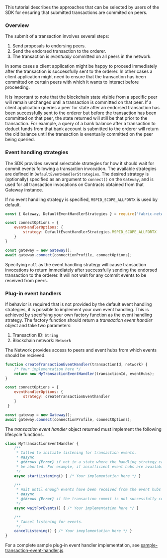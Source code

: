 This tutorial describes the approaches that can be selected by users of the
SDK for ensuring that submitted transactions are commited on peers.

### Overview

The submit of a transaction involves several steps:
1. Send proposals to endorsing peers.
2. Send the endorsed transaction to the orderer.
3. The transaction is *eventually* committed on all peers in the network.

In some cases a client application might be happy to proceed immediately after
the transaction is successfully sent to the orderer. In other cases a client
application might need to ensure that the transaction has been committed on
certain peers with which it wants to interact before proceeding.

It is important to note that the blockchain state visible from a specific peer
will remain unchanged until a transaction is committed on that peer. If a
client application queries a peer for state after an endorsed transaction has
been successfully sent to the orderer but before the transaction has been
committed on that peer, the state returned will still be that prior to the
transaction. For example, a query of a bank balance after a transaction to
deduct funds from that bank account is submitted to the orderer will return
the old balance until the transaction is eventually committed on the peer
being queried.

### Event handling strategies

The SDK provides several selectable strategies for how it should wait for
commit events following a transaction invocation. The available strategies
are defined in `DefaultEventHandlerStrategies`. The desired strategy is
(optionally) specified as an argument to `connect()` on the `Gateway`, and
is used for all transaction invocations on Contracts obtained from that
Gateway instance.

If no event handling strategy is specified, `MSPID_SCOPE_ALLFORTX` is used
by default.

```javascript
const { Gateway, DefaultEventHandlerStrategies } = require('fabric-network');

const connectOptions = {
    eventHandlerOptions: {
        strategy: DefaultEventHandlerStrategies.MSPID_SCOPE_ALLFORTX
    }
}

const gateway = new Gateway();
await gateway.connect(connectionProfile, connectOptions);
```

Specifying `null` as the event handling strategy will cause transaction
invocations to return immediately after successfully sending the endorsed
transaction to the orderer. It will not wait for any commit events to be
received from peers.

### Plug-in event handlers

If behavior is required that is not provided by the default event handling
strategies, it is possible to implement your own event handling. This is
achieved by specifying your own factory function as the event handling
strategy. The factory function should return a *transaction event handler*
object and take two parameters:
1. Transaction ID: `String`
2. Blockchain network: `Network`

The Network provides access to peers and event hubs from which events should
be recieved.

```javascript
function createTransactionEventHandler(transactionId, network) {
    /* Your implementation here */
    return new MyTransactionEventHandler(transactionId, eventHubs);
}

const connectOptions = {
    eventHandlerOptions: {
        strategy: createTransactionEventhandler
    }
 }

const gateway = new Gateway();
await gateway.connect(connectionProfile, connectOptions);
```

The *transaction event handler* object returned must implement the following
lifecycle functions.

```javascript
class MyTransactionEventHandler {
    /**
     * Called to initiate listening for transaction events.
     * @async
     * @throws {Error} if not in a state where the handling strategy can be satified and the transaction should
     * be aborted. For example, if insufficient event hubs are available.
     */
    async startListening() { /* Your implementation here */ }

    /**
     * Wait until enough events have been received from the event hubs to satisfy the event handling strategy.
     * @async
     * @throws {Error} if the transaction commit is not successfully confirmed.
     */
    async waitForEvents() { /* Your implementation here */ }

    /**
     * Cancel listening for events.
     */
    cancelListening() { /* Your imeplementation here */ }
}
```

For a complete sample plug-in event handler implementation, see [sample-transaction-event-handler.js](https://github.com/hyperledger/fabric-sdk-node/blob/master/test/integration/network-e2e/sample-transaction-event-handler.js).
